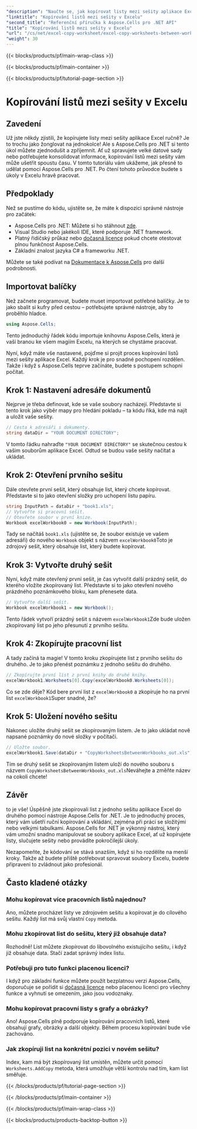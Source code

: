 ```yaml
---
"description": "Naučte se, jak kopírovat listy mezi sešity aplikace Excel pomocí Aspose.Cells pro .NET. Podrobný návod s příklady kódu pro zefektivnění správy tabulek."
"linktitle": "Kopírování listů mezi sešity v Excelu"
"second_title": "Referenční příručka k Aspose.Cells pro .NET API"
"title": "Kopírování listů mezi sešity v Excelu"
"url": "/cs/net/excel-copy-worksheet/excel-copy-worksheets-between-workbooks/"
"weight": 30
---
```


{{< blocks/products/pf/main-wrap-class >}}

{{< blocks/products/pf/main-container >}}

{{< blocks/products/pf/tutorial-page-section >}}

# Kopírování listů mezi sešity v Excelu

## Zavedení

Už jste někdy zjistili, že kopírujete listy mezi sešity aplikace Excel ručně? Je to trochu jako žonglovat na jednokolce! Ale s Aspose.Cells pro .NET si tento úkol můžete zjednodušit a zpříjemnit. Ať už spravujete velké datové sady nebo potřebujete konsolidovat informace, kopírování listů mezi sešity vám může ušetřit spoustu času. V tomto tutoriálu vám ukážeme, jak přesně to udělat pomocí Aspose.Cells pro .NET. Po čtení tohoto průvodce budete s úkoly v Excelu hravě pracovat.

## Předpoklady

Než se pustíme do kódu, ujistěte se, že máte k dispozici správné nástroje pro začátek:

- Aspose.Cells pro .NET: Můžete si ho stáhnout [zde](https://releases.aspose.com/cells/net/).
- Visual Studio nebo jakékoli IDE, které podporuje .NET framework.
- Platný řidičský průkaz nebo [dočasná licence](https://purchase.aspose.com/temporary-license/) pokud chcete otestovat plnou funkčnost Aspose.Cells.
- Základní znalost jazyka C# a frameworku .NET.

Můžete se také podívat na [Dokumentace k Aspose.Cells](https://reference.aspose.com/cells/net/) pro další podrobnosti.

## Importovat balíčky

Než začnete programovat, budete muset importovat potřebné balíčky. Je to jako sbalit si kufry před cestou – potřebujete správné nástroje, aby to proběhlo hladce.

```csharp
using Aspose.Cells;
```

Tento jednoduchý řádek kódu importuje knihovnu Aspose.Cells, která je vaší branou ke všem magiím Excelu, na kterých se chystáme pracovat.


Nyní, když máte vše nastavené, pojďme si projít proces kopírování listů mezi sešity aplikace Excel. Každý krok je pro snadné pochopení rozdělen. Takže i když s Aspose.Cells teprve začínáte, budete s postupem schopni počítat.

## Krok 1: Nastavení adresáře dokumentů

Nejprve je třeba definovat, kde se vaše soubory nacházejí. Představte si tento krok jako výběr mapy pro hledání pokladu – ta kódu říká, kde má najít a uložit vaše sešity.

```csharp
// Cesta k adresáři s dokumenty.
string dataDir = "YOUR DOCUMENT DIRECTORY";
```

V tomto řádku nahraďte `"YOUR DOCUMENT DIRECTORY"` se skutečnou cestou k vašim souborům aplikace Excel. Odtud se budou vaše sešity načítat a ukládat.

## Krok 2: Otevření prvního sešitu

Dále otevřete první sešit, který obsahuje list, který chcete kopírovat. Představte si to jako otevření složky pro uchopení listu papíru.

```csharp
string InputPath = dataDir + "book1.xls";
// Vytvořte si pracovní sešit.
// Otevřete soubor v první knize.
Workbook excelWorkbook0 = new Workbook(InputPath);
```

Tady se načítáš `book1.xls` (ujistěte se, že soubor existuje ve vašem adresáři) do nového `Workbook` objekt s názvem `excelWorkbook0`Toto je zdrojový sešit, který obsahuje list, který budete kopírovat.

## Krok 3: Vytvořte druhý sešit

Nyní, když máte otevřený první sešit, je čas vytvořit další prázdný sešit, do kterého vložíte zkopírovaný list. Představte si to jako otevření nového prázdného poznámkového bloku, kam přenesete data.

```csharp
// Vytvořte další sešit.
Workbook excelWorkbook1 = new Workbook();
```

Tento řádek vytvoří prázdný sešit s názvem `excelWorkbook1`Zde bude uložen zkopírovaný list po jeho přesunutí z prvního sešitu.

## Krok 4: Zkopírujte pracovní list

A tady začíná ta magie! V tomto kroku zkopírujete list z prvního sešitu do druhého. Je to jako přenést poznámku z jednoho sešitu do druhého.

```csharp
// Zkopírujte první list z první knihy do druhé knihy.
excelWorkbook1.Worksheets[0].Copy(excelWorkbook0.Worksheets[0]);
```

Co se zde děje? Kód bere první list z `excelWorkbook0` a zkopíruje ho na první list `excelWorkbook1`Super snadné, že?

## Krok 5: Uložení nového sešitu

Nakonec uložíte druhý sešit se zkopírovaným listem. Je to jako ukládat nově napsané poznámky do nové složky v počítači.

```csharp
// Uložte soubor.
excelWorkbook1.Save(dataDir + "CopyWorksheetsBetweenWorkbooks_out.xls");
```

Tím se druhý sešit se zkopírovaným listem uloží do nového souboru s názvem `CopyWorksheetsBetweenWorkbooks_out.xls`Neváhejte a změňte název na cokoli chcete!

## Závěr

to je vše! Úspěšně jste zkopírovali list z jednoho sešitu aplikace Excel do druhého pomocí nástroje Aspose.Cells for .NET. Je to jednoduchý proces, který vám ušetří ruční kopírování a vkládání, zejména při práci se složitými nebo velkými tabulkami. Aspose.Cells for .NET je výkonný nástroj, který vám umožní snadno manipulovat se soubory aplikace Excel, ať už kopírujete listy, slučujete sešity nebo provádíte pokročilejší úkoly.

Nezapomeňte, že kódování se stává snazším, když si ho rozdělíte na menší kroky. Takže až budete příště potřebovat spravovat soubory Excelu, budete připraveni to zvládnout jako profesionál.

## Často kladené otázky

### Mohu kopírovat více pracovních listů najednou?

Ano, můžete procházet listy ve zdrojovém sešitu a kopírovat je do cílového sešitu. Každý list má svůj vlastní `Copy` metoda.

### Mohu zkopírovat list do sešitu, který již obsahuje data?

Rozhodně! List můžete zkopírovat do libovolného existujícího sešitu, i když již obsahuje data. Stačí zadat správný index listu.

### Potřebuji pro tuto funkci placenou licenci?

I když pro základní funkce můžete použít bezplatnou verzi Aspose.Cells, doporučuje se pořídit si [dočasná licence](https://purchase.aspose.com/temporary-license/) nebo placenou licenci pro všechny funkce a vyhnutí se omezením, jako jsou vodoznaky.

### Mohu kopírovat pracovní listy s grafy a obrázky?

Ano! Aspose.Cells plně podporuje kopírování pracovních listů, které obsahují grafy, obrázky a další objekty. Během procesu kopírování bude vše zachováno.

### Jak zkopíruji list na konkrétní pozici v novém sešitu?

Index, kam má být zkopírovaný list umístěn, můžete určit pomocí `Worksheets.AddCopy` metoda, která umožňuje větší kontrolu nad tím, kam list směřuje.

{{< /blocks/products/pf/tutorial-page-section >}}

{{< /blocks/products/pf/main-container >}}

{{< /blocks/products/pf/main-wrap-class >}}

{{< blocks/products/products-backtop-button >}}